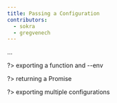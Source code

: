```yaml
---
title: Passing a Configuration
contributors:
  - sokra
  - gregvenech
---
```


...

?> exporting a function and --env

?> returning a Promise

?> exporting multiple configurations